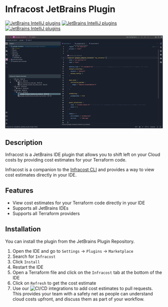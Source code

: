 # Infracost JetBrains Plugin

[![JetBrains IntelliJ plugins](https://img.shields.io/jetbrains/plugin/v/24761-infracost.svg)](https://plugins.jetbrains.com/plugin/24761-infracost)
[![JetBrains IntelliJ plugins](https://img.shields.io/jetbrains/plugin/d/24761-infracost.svg)](https://plugins.jetbrains.com/plugin/24761-infracost)
[![JetBrains IntelliJ plugins](https://img.shields.io/jetbrains/plugin/r/rating/24761-infracost.svg)](https://plugins.jetbrains.com/plugin/24761-infracost)

![Infracost JetBrains Plugin](.github/images/infracost.png)

## Description

<!-- Plugin description -->
Infracost is a JetBrains IDE plugin that allows you to shift left on your Cloud costs by providing cost estimates for
your Terraform code.

Infracost is a companion to the [Infracost CLI](https://www.infracost.io/docs/integrations/ci-cd) and provides a way to
view cost estimates directly in your IDE.
<!-- Plugin description end -->

## Features

- View cost estimates for your Terraform code directly in your IDE
- Supports all JetBrains IDEs
- Supports all Terraform providers

## Installation

You can install the plugin from the JetBrains Plugin Repository.

1. Open the IDE and go to `Settings` -> `Plugins` -> `Marketplace`
2. Search for `Infracost`
3. Click `Install`
4. Restart the IDE
5. Open a Terraform file and click on the `Infracost` tab at the bottom of the IDE
6. Click on `Refresh` to get the cost estimate
7. Use our ![CI/CD integrations](https://www.infracost.io/docs/integrations/cicd/) to add cost estimates to pull
   requests. This provides your team with a safety net as people can understand cloud costs upfront, and discuss them as
   part of your workflow.

